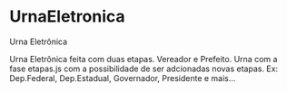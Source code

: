 # UrnaEletronica
Urna Eletrônica 

Urna Eletrônica feita com duas etapas. Vereador e Prefeito.
Urna com a fase etapas.js com a possibilidade de ser adcionadas novas etapas.
Ex: Dep.Federal, Dep.Estadual, Governador, Presidente e mais...
